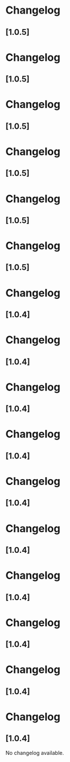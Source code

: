 # Changelog

## [1.0.5]

# Changelog

## [1.0.5]

# Changelog

## [1.0.5]

# Changelog

## [1.0.5]

# Changelog

## [1.0.5]

# Changelog

## [1.0.5]

# Changelog

## [1.0.4]

# Changelog

## [1.0.4]

# Changelog

## [1.0.4]

# Changelog

## [1.0.4]

# Changelog

## [1.0.4]

# Changelog

## [1.0.4]

# Changelog

## [1.0.4]

# Changelog

## [1.0.4]

# Changelog

## [1.0.4]

# Changelog

## [1.0.4]

No changelog available.
